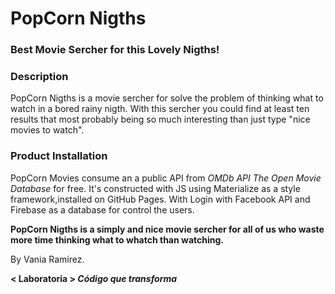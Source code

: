 # PopCorn Nigths

### Best Movie Sercher for this Lovely Nigths!

### Description

PopCorn Nigths is a movie sercher for solve the problem of thinking what to watch in a bored rainy nigth. With this sercher you could find at least ten results that most probably being so much interesting than just type "nice movies to watch".

### Product Installation

PopCorn Movies consume an a public API from _OMDb API The Open Movie Database_ for free. It's constructed with JS using Materialize as a style framework,installed on GitHub Pages. With Login with Facebook API and Firebase as a database for control the users.

**PopCorn Nigths is a simply and nice movie sercher for all of us who waste more time thinking what to whatch than watching.**

By Vania Ramírez.

**< Laboratoria > _Código que transforma_**
